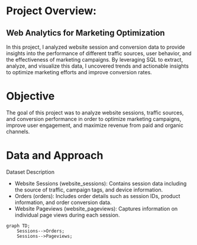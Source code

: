 # Project Overview: 
## Web Analytics for Marketing Optimization
In this project, I analyzed website session and conversion data to provide insights into the performance of different traffic sources, user behavior, and the effectiveness of marketing campaigns. By leveraging SQL to extract, analyze, and visualize this data, I uncovered trends and actionable insights to optimize marketing efforts and improve conversion rates.

# Objective
The goal of this project was to analyze website sessions, traffic sources, and conversion performance in order to optimize marketing campaigns, improve user engagement, and maximize revenue from paid and organic channels.

# Data and Approach
Dataset Description
- Website Sessions (website_sessions): Contains session data including the source of traffic, campaign tags, and device information.
- Orders (orders): Includes order details such as session IDs, product information, and order conversion data.
- Website Pageviews (website_pageviews): Captures information on individual page views during each session.


```mermaid
graph TD;
    Sessions-->Orders;
    Sessions-->Pageviews;
```

